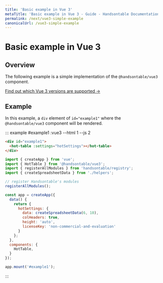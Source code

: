 ```yaml
---
title: 'Basic example in Vue 3'
metaTitle: 'Basic example in Vue 3 - Guide - Handsontable Documentation'
permalink: /next/vue3-simple-example
canonicalUrl: /vue3-simple-example
---
```


# Basic example in Vue 3

## Overview

The following example is a simple implementation of the `@handsontable/vue3` component.

[Find out which Vue 3 versions are supported &#8594;](@/guides/integrate-with-vue3/vue3-installation.md#vue-3-version-support)

## Example

In this example, a `div` element of `id="example1"` where the `@handsontable/vue3` component will be rendered.

::: example #example1 :vue3 --html 1 --js 2
```html
<div id="example1">
  <hot-table :settings="hotSettings"></hot-table>
</div>
```
```js
import { createApp } from 'vue';
import { HotTable } from '@handsontable/vue3';
import { registerAllModules } from 'handsontable/registry';
import { createSpreadsheetData } from './helpers';

// register Handsontable's modules
registerAllModules();

const app = createApp({
  data() {
    return {
      hotSettings: {
        data: createSpreadsheetData(6, 10),
        colHeaders: true,
        height: 'auto',
        licenseKey: 'non-commercial-and-evaluation'
      }
    };
  },
  components: {
    HotTable,
  }
});

app.mount('#example1');
```
:::
